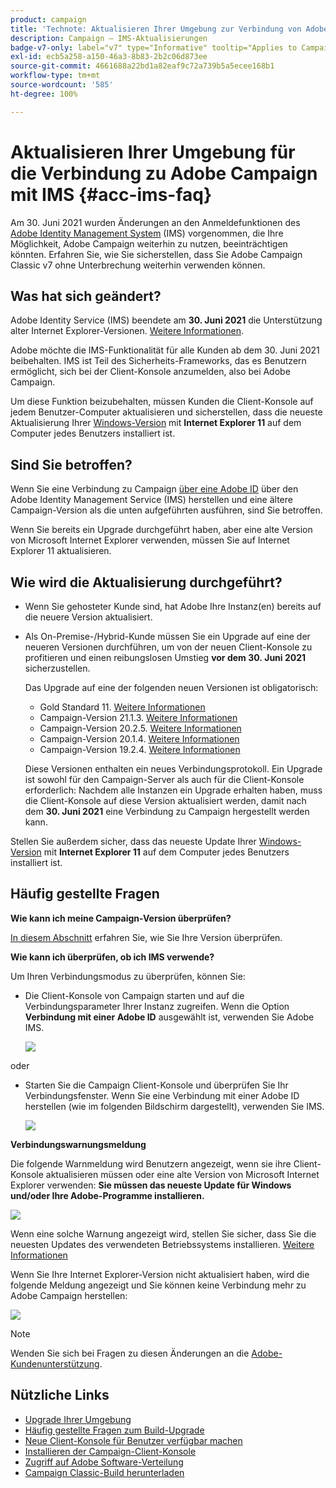 ```yaml
---
product: campaign
title: 'Technote: Aktualisieren Ihrer Umgebung zur Verbindung von Adobe Campaign mit IMS'
description: Campaign – IMS-Aktualisierungen
badge-v7-only: label="v7" type="Informative" tooltip="Applies to Campaign Classic v7 only"
exl-id: ecb5a258-a150-46a3-8b83-2b2c06d873ee
source-git-commit: 4661688a22bd1a82eaf9c72a739b5a5ecee168b1
workflow-type: tm+mt
source-wordcount: '585'
ht-degree: 100%

---
```


# Aktualisieren Ihrer Umgebung für die Verbindung zu Adobe Campaign mit IMS {#acc-ims-faq}



Am 30. Juni 2021 wurden Änderungen an den Anmeldefunktionen des [Adobe Identity Management System](https://helpx.adobe.com/de/enterprise/using/identity.html) (IMS) vorgenommen, die Ihre Möglichkeit, Adobe Campaign weiterhin zu nutzen, beeinträchtigen könnten. Erfahren Sie, wie Sie sicherstellen, dass Sie Adobe Campaign Classic v7 ohne Unterbrechung weiterhin verwenden können.

## Was hat sich geändert?

Adobe Identity Service (IMS) beendete am **30. Juni 2021** die Unterstützung alter Internet Explorer-Versionen. [Weitere Informationen](https://helpx.adobe.com/de/x-productkb/global/update-operating-system-and-browser.html).

Adobe möchte die IMS-Funktionalität für alle Kunden ab dem 30. Juni 2021 beibehalten. IMS ist Teil des Sicherheits-Frameworks, das es Benutzern ermöglicht, sich bei der Client-Konsole anzumelden, also bei Adobe Campaign.

Um diese Funktion beizubehalten, müssen Kunden die Client-Konsole auf jedem Benutzer-Computer aktualisieren und sicherstellen, dass die neueste Aktualisierung Ihrer [Windows-Version](../../rn/using/compatibility-matrix.md#ClientConsoleoperatingsystems) mit **Internet Explorer 11** auf dem Computer jedes Benutzers installiert ist.

## Sind Sie betroffen?

Wenn Sie eine Verbindung zu Campaign [über eine Adobe ID](../../integrations/using/about-adobe-id.md) über den Adobe Identity Management Service (IMS) herstellen und eine ältere Campaign-Version als die unten aufgeführten ausführen, sind Sie betroffen.

Wenn Sie bereits ein Upgrade durchgeführt haben, aber eine alte Version von Microsoft Internet Explorer verwenden, müssen Sie auf Internet Explorer 11 aktualisieren.

## Wie wird die Aktualisierung durchgeführt?

* Wenn Sie gehosteter Kunde sind, hat Adobe Ihre Instanz(en) bereits auf die neuere Version aktualisiert.

* Als On-Premise-/Hybrid-Kunde müssen Sie ein Upgrade auf eine der neueren Versionen durchführen, um von der neuen Client-Konsole zu profitieren und einen reibungslosen Umstieg **vor dem 30. Juni 2021** sicherzustellen.

   Das Upgrade auf eine der folgenden neuen Versionen ist obligatorisch:

   * Gold Standard 11. [Weitere Informationen](../../rn/using/gold-standard.md)
   * Campaign-Version 21.1.3. [Weitere Informationen](../../rn/using/latest-release.md)
   * Campaign-Version 20.2.5. [Weitere Informationen](../../rn/using/release--2020.md#release-20-2-5-build-9188)
   * Campaign-Version 20.1.4. [Weitere Informationen](../../rn/using/release--2020.md#release-20-1-4-build-9126)
   * Campaign-Version 19.2.4. [Weitere Informationen](../../rn/using/release--2019.md#release-19-2-4-build-9082)

   Diese Versionen enthalten ein neues Verbindungsprotokoll. Ein Upgrade ist sowohl für den Campaign-Server als auch für die Client-Konsole erforderlich: Nachdem alle Instanzen ein Upgrade erhalten haben, muss die Client-Konsole auf diese Version aktualisiert werden, damit nach dem **30. Juni 2021** eine Verbindung zu Campaign hergestellt werden kann.

Stellen Sie außerdem sicher, dass das neueste Update Ihrer [Windows-Version](../../rn/using/compatibility-matrix.md#ClientConsoleoperatingsystems) mit **Internet Explorer 11** auf dem Computer jedes Benutzers installiert ist.

## Häufig gestellte Fragen

**Wie kann ich meine Campaign-Version überprüfen?**

[In diesem Abschnitt](../../platform/using/launching-adobe-campaign.md#getting-your-campaign-version) erfahren Sie, wie Sie Ihre Version überprüfen.


**Wie kann ich überprüfen, ob ich IMS verwende?**

Um Ihren Verbindungsmodus zu überprüfen, können Sie:

* Die Client-Konsole von Campaign starten und auf die Verbindungsparameter Ihrer Instanz zugreifen. Wenn die Option **Verbindung mit einer Adobe ID** ausgewählt ist, verwenden Sie Adobe IMS.

   ![](../../integrations/using/assets/ims_1.png)

oder

* Starten Sie die Campaign Client-Konsole und überprüfen Sie Ihr Verbindungsfenster. Wenn Sie eine Verbindung mit einer Adobe ID herstellen (wie im folgenden Bildschirm dargestellt), verwenden Sie IMS.

   ![](../../integrations/using/assets/adobeID.png)

**Verbindungswarnungsmeldung**

Die folgende Warnmeldung wird Benutzern angezeigt, wenn sie ihre Client-Konsole aktualisieren müssen oder eine alte Version von Microsoft Internet Explorer verwenden: **Sie müssen das neueste Update für Windows und/oder Ihre Adobe-Programme installieren.**

![](../../integrations/using/assets/do-not-localize/errorMsg.png)

Wenn eine solche Warnung angezeigt wird, stellen Sie sicher, dass Sie die neuesten Updates des verwendeten Betriebssystems installieren. [Weitere Informationen](https://helpx.adobe.com/de/x-productkb/global/update-operating-system-and-browser.html)

Wenn Sie Ihre Internet Explorer-Version nicht aktualisiert haben, wird die folgende Meldung angezeigt und Sie können keine Verbindung mehr zu Adobe Campaign herstellen:

![](../../integrations/using/assets/do-not-localize/errorUpdateReq.png)

>[!NOTE]
>
>Wenden Sie sich bei Fragen zu diesen Änderungen an die [Adobe-Kundenunterstützung](https://helpx.adobe.com/de/enterprise/admin-guide.html/enterprise/using/support-for-experience-cloud.ug.html).

## Nützliche Links

* [Upgrade Ihrer Umgebung](../../production/using/build-upgrade.md)
* [Häufig gestellte Fragen zum Build-Upgrade](../../platform/using/faq-build-upgrade.md)
* [Neue Client-Konsole für Benutzer verfügbar machen](../../installation/using/client-console-availability-for-windows.md)
* [Installieren der Campaign-Client-Konsole](../../installation/using/installing-the-client-console.md)
* [Zugriff auf Adobe Software-Verteilung](https://experienceleague.adobe.com/docs/experience-cloud/software-distribution/home.html?lang=de)
* [Campaign Classic-Build herunterladen](https://experience.adobe.com/#/downloads/content/software-distribution/de/campaign.html)
